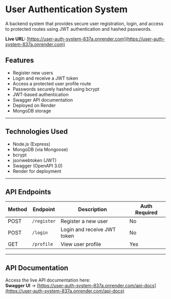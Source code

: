 # User Authentication System

A backend system that provides secure user registration, login, and access to protected routes using JWT authentication and hashed passwords.

**Live URL:** [https://user-auth-system-837a.onrender.com](https://user-auth-system-837a.onrender.com)

## Features

- Register new users
- Login and receive a JWT token
- Access a protected user profile route
- Passwords securely hashed using bcrypt
- JWT-based authentication
- Swagger API documentation
- Deployed on Render
- MongoDB storage

---

## Technologies Used

- Node.js (Express)
- MongoDB (via Mongoose)
- bcrypt
- jsonwebtoken (JWT)
- Swagger (OpenAPI 3.0)
- Render for deployment

---

## API Endpoints

| Method | Endpoint     | Description                  | Auth Required |
|--------|--------------|------------------------------|---------------|
| POST   | `/register`  | Register a new user          | No            |
| POST   | `/login`     | Login and receive JWT token  | No            |
| GET    | `/profile`   | View user profile            | Yes           |

---

## API Documentation

Access the live API documentation here:  
**Swagger UI** → [https://user-auth-system-837a.onrender.com/api-docs](https://user-auth-system-837a.onrender.com/api-docs)

